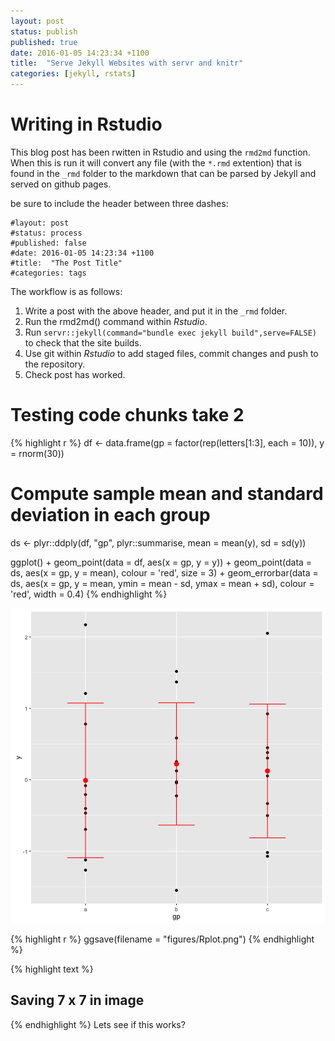 ```yaml
---
layout: post
status: publish
published: true
date: 2016-01-05 14:23:34 +1100
title:  "Serve Jekyll Websites with servr and knitr"
categories: [jekyll, rstats]
---
```

# Writing in Rstudio
This blog post has been rwitten in Rstudio and using the `rmd2md` function. When this is run it will convert any file (with the `*.rmd` extention) that is found in the `_rmd` folder to the markdown that can be parsed by Jekyll and served on github pages. 
 
be sure to include the header between three dashes:
 
```
#layout: post
#status: process
#published: false
#date: 2016-01-05 14:23:34 +1100
#title:  "The Post Title"
#categories: tags
```
 
The workflow is as follows:
1. Write a post with the above header, and put it in the `_rmd` folder.
2. Run the rmd2md() command within *Rstudio*.
3. Run `servr::jekyll(command="bundle exec jekyll build",serve=FALSE)` to check that the site builds.
4. Use git within *Rstudio* to add staged files, commit changes and push to the repository.
5. Check post has worked.
 
# Testing code chunks take 2

{% highlight r %}
df <- data.frame(gp = factor(rep(letters[1:3], each = 10)),
                 y = rnorm(30))
# Compute sample mean and standard deviation in each group
ds <- plyr::ddply(df, "gp", plyr::summarise, mean = mean(y), sd = sd(y))
 
 
ggplot() +
  geom_point(data = df, aes(x = gp, y = y)) +
  geom_point(data = ds, aes(x = gp, y = mean),
             colour = 'red', size = 3) +
  geom_errorbar(data = ds, aes(x = gp, y = mean,
                               ymin = mean - sd, ymax = mean + sd),
                colour = 'red', width = 0.4)
{% endhighlight %}

![plot of chunk unnamed-chunk-1](/figures/unnamed-chunk-1-1.png) 

{% highlight r %}
ggsave(filename = "figures/Rplot.png")
{% endhighlight %}



{% highlight text %}
## Saving 7 x 7 in image
{% endhighlight %}
Lets see if this works?
